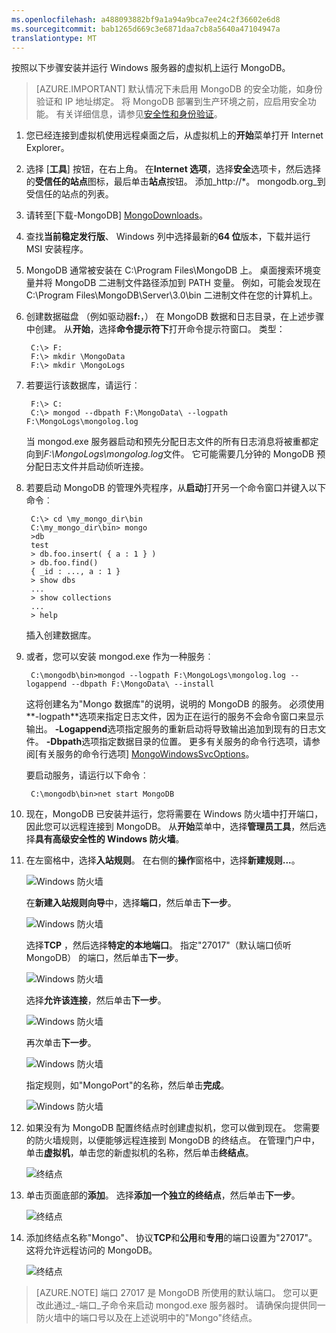 ```yaml
---
ms.openlocfilehash: a488093882bf9a1a94a9bca7ee24c2f36602e6d8
ms.sourcegitcommit: bab1265d669c3e6871daa7cb8a5640a47104947a
translationtype: MT
---
```

按照以下步骤安装并运行 Windows 服务器的虚拟机上运行 MongoDB。

> [AZURE.IMPORTANT] 默认情况下未启用 MongoDB 的安全功能，如身份验证和 IP 地址绑定。 将 MongoDB 部署到生产环境之前，应启用安全功能。  有关详细信息，请参见[安全性和身份验证](http://www.mongodb.org/display/DOCS/Security+and+Authentication)。

1. 您已经连接到虚拟机使用远程桌面之后，从虚拟机上的**开始**菜单打开 Internet Explorer。

2. 选择 [**工具**] 按钮，在右上角。  在**Internet 选项**，选择**安全**选项卡，然后选择的**受信任的站点**图标，最后单击**站点**按钮。 添加_http://\*。 mongodb.org_到受信任的站点的列表。

3. 请转至[下载-MongoDB] [MongoDownloads]。

4. 查找**当前稳定发行版**、 Windows 列中选择最新的**64 位**版本，下载并运行 MSI 安装程序。

5. MongoDB 通常被安装在 C:\Program Files\MongoDB 上。 桌面搜索环境变量并将 MongoDB 二进制文件路径添加到 PATH 变量。 例如，可能会发现在 C:\Program Files\MongoDB\Server\3.0\bin 二进制文件在您的计算机上。

6. 创建数据磁盘 （例如驱动器**f:**，） 在 MongoDB 数据和日志目录，在上述步骤中创建。 从**开始**，选择**命令提示符下**打开命令提示符窗口。  类型：

        C:\> F:
        F:\> mkdir \MongoData
        F:\> mkdir \MongoLogs

7. 若要运行该数据库，请运行︰

        F:\> C:
        C:\> mongod --dbpath F:\MongoData\ --logpath F:\MongoLogs\mongolog.log

    当 mongod.exe 服务器启动和预先分配日志文件的所有日志消息将被重都定向到*F:\MongoLogs\mongolog.log*文件。 它可能需要几分钟的 MongoDB 预分配日志文件并启动侦听连接。

8. 若要启动 MongoDB 的管理外壳程序，从**启动**打开另一个命令窗口并键入以下命令︰

        C:\> cd \my_mongo_dir\bin  
        C:\my_mongo_dir\bin> mongo  
        >db  
        test
        > db.foo.insert( { a : 1 } )  
        > db.foo.find()  
        { _id : ..., a : 1 }  
        > show dbs  
        ...  
        > show collections  
        ...  
        > help  

    插入创建数据库。

9. 或者，您可以安装 mongod.exe 作为一种服务︰

        C:\mongodb\bin>mongod --logpath F:\MongoLogs\mongolog.log --logappend --dbpath F:\MongoData\ --install

    这将创建名为"Mongo 数据库"的说明，说明的 MongoDB 的服务。 必须使用**-logpath**选项来指定日志文件，因为正在运行的服务不会命令窗口来显示输出。  **-Logappend**选项指定服务的重新启动将导致输出追加到现有的日志文件。  **-Dbpath**选项指定数据目录的位置。 更多有关服务的命令行选项，请参阅[有关服务的命令行选项] [MongoWindowsSvcOptions]。

    要启动服务，请运行以下命令︰

        C:\mongodb\bin>net start MongoDB

10. 现在，MongoDB 已安装并运行，您将需要在 Windows 防火墙中打开端口，因此您可以远程连接到 MongoDB。  从**开始**菜单中，选择**管理员工具**，然后选择**具有高级安全性的 Windows 防火墙**。

11. 在左窗格中，选择**入站规则**。  在右侧的**操作**窗格中，选择**新建规则...**。

    ![Windows 防火墙][Image1]

    在**新建入站规则向导**中，选择**端口**，然后单击**下一步**。

    ![Windows 防火墙][Image2]

    选择**TCP** ，然后选择**特定的本地端口**。  指定"27017"（默认端口侦听 MongoDB） 的端口，然后单击**下一步**。

    ![Windows 防火墙][Image3]

    选择**允许该连接**，然后单击**下一步**。

    ![Windows 防火墙][Image4]

    再次单击**下一步**。

    ![Windows 防火墙][Image5]

    指定规则，如"MongoPort"的名称，然后单击**完成**。

    ![Windows 防火墙][Image6]

12. 如果没有为 MongoDB 配置终结点时创建虚拟机，您可以做到现在。 您需要的防火墙规则，以便能够远程连接到 MongoDB 的终结点。 在管理门户中，单击**虚拟机**，单击您的新虚拟机的名称，然后单击**终结点**。

    ![终结点][Image7]

13. 单击页面底部的**添加**。 选择**添加一个独立的终结点**，然后单击**下一步**。

    ![终结点][Image8]

14. 添加终结点名称"Mongo"、 协议**TCP**和**公用**和**专用**的端口设置为"27017"。 这将允许远程访问的 MongoDB。

    ![终结点][Image9]

> [AZURE.NOTE] 端口 27017 是 MongoDB 所使用的默认端口。 您可以更改此通过_-端口_子命令来启动 mongod.exe 服务器时。 请确保向提供同一防火墙中的端口号以及在上述说明中的"Mongo"终结点。


[MongoDownloads]: http://www.mongodb.org/downloads

[MongoWindowsSvcOptions]: http://www.mongodb.org/display/DOCS/Windows+Service


[Image1]: ./media/install-and-run-mongo-on-win2k8-vm/WinFirewall1.png
[Image2]: ./media/install-and-run-mongo-on-win2k8-vm/WinFirewall2.png
[Image3]: ./media/install-and-run-mongo-on-win2k8-vm/WinFirewall3.png
[Image4]: ./media/install-and-run-mongo-on-win2k8-vm/WinFirewall4.png
[Image5]: ./media/install-and-run-mongo-on-win2k8-vm/WinFirewall5.png
[Image6]: ./media/install-and-run-mongo-on-win2k8-vm/WinFirewall6.png
[Image7]: ./media/install-and-run-mongo-on-win2k8-vm/WinVmAddEndpoint.png
[Image8]: ./media/install-and-run-mongo-on-win2k8-vm/WinVmAddEndpoint2.png
[Image9]: ./media/install-and-run-mongo-on-win2k8-vm/WinVmAddEndpoint3.png
